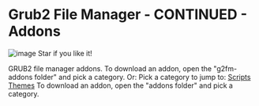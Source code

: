 
# Grub2 File Manager - CONTINUED - Addons
![image](https://github.com/TCFFan123/g2fm-continued/assets/107446530/c6d4f361-5f80-4e15-8241-7c76afa5b95c)
Star if you like it!

GRUB2 file manager addons.
To download an addon, open the "g2fm-addons folder" and pick a category.
Or:
Pick a category to jump to:
[Scripts](https://github.com/TCFFan123/g2fm-addons/g2fm-addons/scripts)
[Themes](https://github.com/TCFFan123/g2fm-addons/g2fm-addons/themes)
To download an addon, open the "addons folder" and pick a category.

